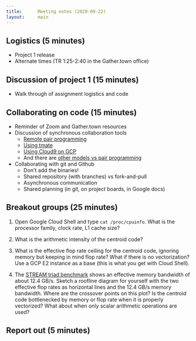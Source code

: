 ```yaml
---
title:      Meeting notes (2020-09-22)
layout:     main
---
```


## Logistics (5 minutes)

- Project 1 release
- Alternate times (TR 1:25-2:40 in the Gather.town office)

## Discussion of project 1 (15 minutes)

- Walk through of assignment logistics and code

## Collaborating on code (15 minutes)

- Reminder of Zoom and Gather.town resources
- Discussion of synchronous collaboration tools
  - [Remote pair programming](https://raygun.com/blog/remote-pair-programming/)
  - [Using tmate](https://tmate.io/)
  - [Using Cloud9 on GCP](https://medium.com/@caiogomes_dev/use-c9-in-google-cloud-platform-2311df6df3dd)
  - And there are [other models vs pair programming](https://amontalenti.com/2015/12/14/async-pairing)
- Collaborating with git and Github
  - Don't add the binaries!
  - Shared repository (with branches) vs fork-and-pull
  - Asynchronous communication
  - Shared planning (in git, on project boards, in Google docs)

## Breakout groups (25 minutes)

1. Open Google Cloud Shell and type `cat /proc/cpuinfo`.  What is the
   processor family, clock rate, L1 cache size?

2. What is the arithmetic intensity of the centroid code?

3. What is the effective flop rate ceiling for the centroid code,
   ignoring memory but keeping in mind flop rate?  What if there is no
   vectorization?  Use a GCP E2 instance as a base (this is what you
   get with Cloud Shell).

4. The [STREAM triad benchmark](https://github.com/jeffhammond/STREAM)
   shows an effective memory bandwidth of about 12.4 GB/s.  Sketch a
   roofline diagram for yourself with the two effective flop rates as
   horizontal lines and the 12.4 GB/s memory bandwidth.  Where are the
   crossover points on this plot?  Is the centroid code
   bottlenecked by memory or flop rate when it is properly vectorized?
   What about when only scalar arithmetic operations are used?

## Report out (5 minutes)
